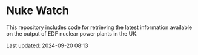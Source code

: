 # Nuke Watch

This repository includes code for retrieving the latest information available on the output of EDF nuclear power plants in the UK.

Last updated: 2024-09-20 08:13